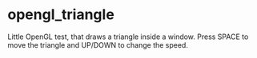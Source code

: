 # opengl_triangle

Little OpenGL test, that draws a triangle inside a window.
Press SPACE to move the triangle and UP/DOWN to change the speed.